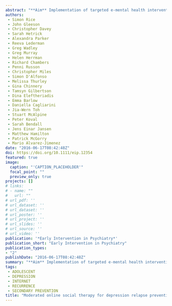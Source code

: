 ```yaml
---
abstract: "**Aim** Implementation of targeted e-mental health interventions offers a promising solution to reducing the burden of disease associated with youth depression. A single-group pilot study was conducted to evaluate the acceptability, feasibility, usability and safety of a novel, moderated online social therapy intervention (entitled Rebound) for depression relapse prevention in young people. **Methods** Participants were 42 young people (15–25 years) (50% men; mean age = 18.5 years) in partial or full remission. Participants had access to the Rebound platform for at least 12 weeks, including the social networking, peer and clinical moderator and therapy components. **Results** Follow-up data were available for 39 (92.9%) participants. There was high system usage, with 3034 user logins (mean = 72.2 per user) and 2146 posts (mean = 51.1). Almost 70% of users had ≥10 logins over the 12 weeks, with 78.5% logging in over at least 2 months of the pilot. A total of 32 (84%) participants rated the intervention as helpful. There was significant improvement between the number of participants in full remission at baseline (n = 5; none of whom relapsed) relative to n = 19 at 12-week follow-up (P < 0.001). Six (14.3%) participants relapsed to full threshold symptoms at 12 weeks. There was a significant improvement to interviewer-rated depression scores (Montgomery–Asberg Depression Rating Scale (MADRS); P = 0.014, d = 0.45) and a trend for improved strength use (P = 0.088, d = 0.29). The single-group design and 12-week treatment phase preclude a full understanding of the clinical benefits of the Rebound intervention. **Conclusions** The Rebound intervention was shown to be acceptable, feasible, highly usable and safe in young people with major depression."
authors:
 - Simon Rice
 - John Gleeson
 - Christopher Davey
 - Sarah Hetrick
 - Alexandra Parker
 - Reeva Lederman
 - Greg Wadley
 - Greg Murray
 - Helen Herrman
 - Richard Chambers
 - Penni Russon
 - Christopher Miles
 - Simon D'Alfonso
 - Melissa Thurley
 - Gina Chinnery
 - Tamsyn Gilbertson
 - Dina Eleftheriadis
 - Emma Barlow
 - Daniella Cagliarini
 - Jia-Wern Toh
 - Stuart McAlpine
 - Peter Koval
 - Sarah Bendall
 - Jens Einar Jansen
 - Matthew Hamilton
 - Patrick McGorry
 - Mario Alvarez-Jimenez
date: "2016-06-17T08:42:48Z"
doi: https://doi.org/10.1111/eip.12354
featured: true
image:
  caption: "'CAPTION_PLACEHOLDER'"
  focal_point: ""
  preview_only: true
projects: []
# links:
# - name: ""
#   url: ""
# url_pdf: ''
# url_dataset: ''
# url_dataset: ''
# url_poster: ''
# url_project: ''
# url_slides: ''
# url_source: ''
# url_video: '' 
publication: '*Early Intervention in Psychiatry*'
publication_short: "Early Intervention in Psychiatry"
publication_types:
- "2"
publishDate: "2016-06-17T08:42:48Z"
summary: "**Aim** Implementation of targeted e-mental health interventions offers a promising solution to reducing the burden of disease associated with youth depression.  A single-group pilot study was conducted to evaluate the acceptability, feasibility, usability and safety of a novel, moderated online social therapy intervention (entitled Rebound) for depression relapse prevention in young people..."
tags:
 - ADOLESCENT
 - DEPRESSION
 - INTERNET
 - RECURRENCE
 - SECONDARY PREVENTION
title: "Moderated online social therapy for depression relapse prevention in young people: pilot study of a ‘next generation’ online intervention"
---
```

